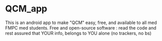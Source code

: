 # QCM_app
This is an android app to make "QCM" easy, free, and available to all med FMPC med students.
Free and open-source software : read the code and rest assured that YOUR info, belongs to YOU alone (no trackers, no bs)
